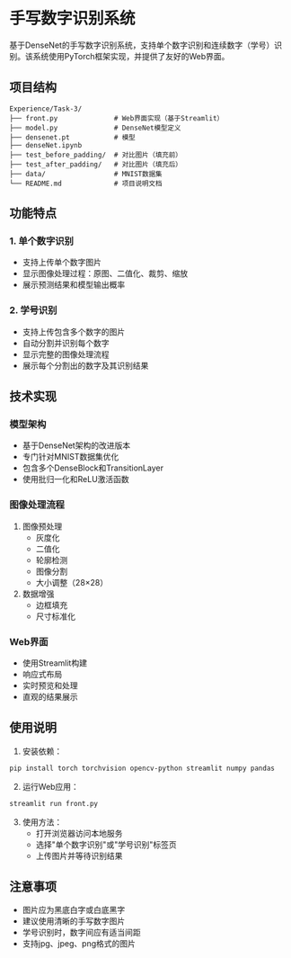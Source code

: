# 手写数字识别系统

基于DenseNet的手写数字识别系统，支持单个数字识别和连续数字（学号）识别。该系统使用PyTorch框架实现，并提供了友好的Web界面。

## 项目结构

```
Experience/Task-3/
├── front.py              # Web界面实现（基于Streamlit）
├── model.py              # DenseNet模型定义
├── densenet.pt           # 模型
├── denseNet.ipynb        
├── test_before_padding/  # 对比图片（填充前）
├── test_after_padding/   # 对比图片（填充后）
├── data/                 # MNIST数据集
└── README.md             # 项目说明文档
```

## 功能特点

### 1. 单个数字识别
- 支持上传单个数字图片
- 显示图像处理过程：原图、二值化、裁剪、缩放
- 展示预测结果和模型输出概率

### 2. 学号识别
- 支持上传包含多个数字的图片
- 自动分割并识别每个数字
- 显示完整的图像处理流程
- 展示每个分割出的数字及其识别结果

## 技术实现

### 模型架构
- 基于DenseNet架构的改进版本
- 专门针对MNIST数据集优化
- 包含多个DenseBlock和TransitionLayer
- 使用批归一化和ReLU激活函数

### 图像处理流程
1. 图像预处理
   - 灰度化
   - 二值化
   - 轮廓检测
   - 图像分割
   - 大小调整（28×28）
2. 数据增强
   - 边框填充
   - 尺寸标准化

### Web界面
- 使用Streamlit构建
- 响应式布局
- 实时预览和处理
- 直观的结果展示

## 使用说明

1. 安装依赖：
```bash
pip install torch torchvision opencv-python streamlit numpy pandas
```

2. 运行Web应用：
```bash
streamlit run front.py
```

3. 使用方法：
   - 打开浏览器访问本地服务
   - 选择"单个数字识别"或"学号识别"标签页
   - 上传图片并等待识别结果

## 注意事项

- 图片应为黑底白字或白底黑字
- 建议使用清晰的手写数字图片
- 学号识别时，数字间应有适当间距
- 支持jpg、jpeg、png格式的图片 